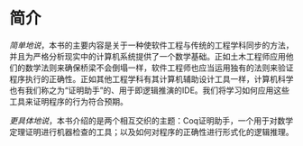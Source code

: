 # 简介

*简单地说*，本书的主要内容是关于一种使软件工程与传统的工程学科同步的方法，并且为严格分析现实中的计算机系统提供了一个数学基础。正如土木工程师应用他们的数学法则来确保桥梁不会倒塌一样，软件工程师也应当运用独有的法则来验证程序执行的正确性。正如其他工程学科有其计算机辅助设计工具一样，计算机科学也有我们称之为“证明助手”的、用于即逻辑推演的IDE。我们将学习如何应用这些工具来证明程序的行为符合预期。

*更具体地说*，本书介绍的是两个相互交织的主题：Coq证明助手，一个用于对数学定理证明进行机器检查的工具；以及如何对程序的正确性进行形式化的逻辑推理。
